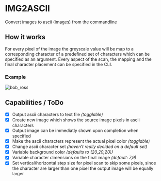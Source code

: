 # IMG2ASCII
Convert images to ascii (images) from the commandline

## How it works
For every pixel of the image the greyscale value will be map to a corresponding character of a predefined set of characters which can be specified as an argument. Every aspect of the scan, the mapping and the final character placement can be specified in the CLI.

### Example
![bob_ross](https://user-images.githubusercontent.com/8984656/142440238-cdba5bae-1834-415d-91b0-558c1b05b19c.jpg)

## Capabilities / ToDo
- [x] Output ascii characters to text file _(togglable)_
- [x] Create new image which shows the source image pixels in ascii characters
- [x] Output image can be immediatly shown upon completion when specified
- [x] Make the ascii characters represent the actual pixel color _(togglable)_
- [x] Change ascii character set _(haven't really decided on a default set)_
- [x] Variable background color _(defaults to (20,20,20))_
- [x] Variable character dimensions on the final image _(default: 7,9)_
- [x] Set vertical/horizontal step size for pixel scan to skip some pixels, since the character are larger than one pixel the output image will be equally larger
